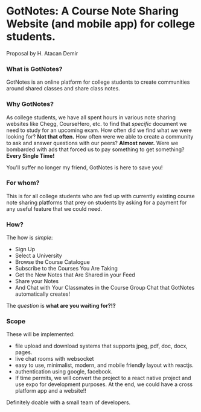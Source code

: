# GotNotes: A Course Note Sharing Website (and mobile app) for college students.
Proposal by H. Atacan Demir

### What is GotNotes?
GotNotes is an online platform for college students to create communities around shared classes and share class notes.

### Why GotNotes?
As college students, we have all spent hours in various note sharing websites like Chegg, CourseHero, etc. to find that *specific* document we need to study for an upcoming exam. 
How often did we find what we were looking for? 
**Not that often.**
How often were we able to create a community to ask and answer questions with our peers? 
**Almost never.**
Were we bombarded with ads that forced us to pay something to get something? 
**Every Single Time!** 

You'll suffer no longer my friend, GotNotes is here to save you!

### For whom?
This is for all college students who are fed up with currently existing course note sharing platforms that prey on students by asking for a payment for any useful feature that we could need.

### How?

The how is *simple*:
* Sign Up
* Select a University
* Browse the Course Catalogue
* Subscribe to the Courses You Are Taking
* Get the New Notes that Are Shared in your Feed
* Share your Notes
* And Chat with Your Classmates in the Course Group Chat that GotNotes automatically creates!

The *question* is **what are you waiting for?!?**

### Scope
These will be implemented:
* file upload and download systems that supports jpeg, pdf, doc, docx, pages.
* live chat rooms with websocket
* easy to use, minimalist, modern, and mobile friendly layout with reactjs.
* authentication using google, facebook.
* If time permits, we will convert the project to a react native project and use expo for development purposes. At the end, we could have a cross platform app and a website!!

Definitely doable with a small team of developers.